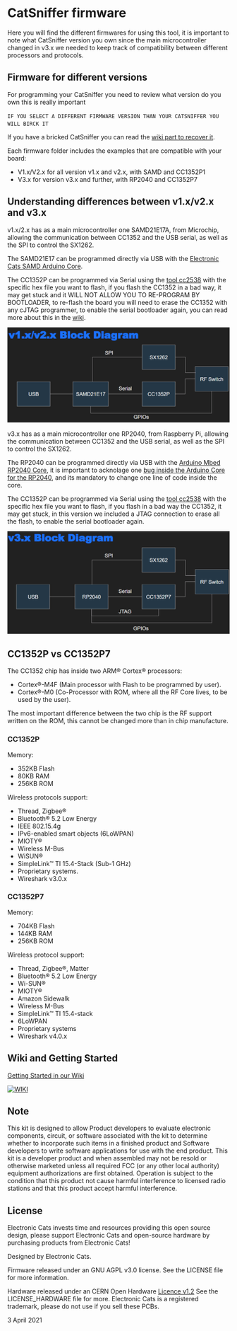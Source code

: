 # CatSniffer firmware 

Here you will find the different firmwares for using this tool, it is important to note what CatSniffer version you own since the main microcontroller changed in v3.x we needed to keep track of compatibility between different processors and protocols.

## Firmware for different versions

For programming your CatSniffer you need to review what version do you own this is really important 

`IF YOU SELECT A DIFFERENT FIRMWARE VERSION THAN YOUR CATSNIFFER YOU WILL BIRCK IT`

If you have a bricked CatSniffer you can read the [wiki part to recover it](https://github.com/ElectronicCats/CatSniffer/wiki/08.-Restore-the-CC1352-firmware).

Each firmware folder includes the examples that are compatible with your board: 

- V1.x/V2.x for all version v1.x and v2.x, with SAMD and CC1352P1
- V3.x for version v3.x and further, with RP2040 and CC1352P7

## Understanding differences between v1.x/v2.x and v3.x
v1.x/2.x has as a main microcontroller one SAMD21E17A, from Microchip, allowing the communication between CC1352 and the USB serial, as well as the SPI to control the SX1262.

The SAMD21E17 can be programmed directly via USB with the [Electronic Cats SAMD Arduino Core](https://github.com/ElectronicCats/ArduinoCore-samd).

The CC1352P can be programmed via Serial using the [tool cc2538](../tools/cc2538-bsl/cc2538-bsl.py) with the specific hex file you want to flash, if you flash the CC1352 in a bad way, it may get stuck and it WILL NOT ALLOW YOU TO RE-PROGRAM BY BOOTLOADER, to re-flash the board you will need to erase the CC1352 with any cJTAG programmer, to enable the serial bootloader again, you can read more about this in the [wiki](https://github.com/ElectronicCats/CatSniffer/wiki/08.-Restore-the-CC1352-firmware).

![v2.x Block Diagram](../docs/v1.x_BD.png)

v3.x has as a main microcontroller one RP2040, from Raspberry Pi, allowing the communication between CC1352 and the USB serial, as well as the SPI to control the SX1262.

The RP2040 can be programmed directly via USB with the [Arduino Mbed RP2040 Core](https://github.com/arduino/ArduinoCore-mbed), it is important to acknolage one [bug inside the Arduino Core for the RP2040](https://github.com/arduino/ArduinoCore-mbed/issues/532), and its mandatory to change one line of code inside the core.

The CC1352P can be programmed via Serial using the [tool cc2538](../tools/cc2538-bsl/cc2538-bsl.py) with the specific hex file you want to flash, if you flash in a bad way the CC1352, it may get stuck, in this version we included a JTAG connection to erase all the flash, to enable the serial bootloader again.

![v3.x Block Diagram](../docs/v3.x_BD.png)

## CC1352P vs CC1352P7

The CC1352 chip has inside two ARM® Cortex® processors:

- Cortex®-M4F (Main processor with Flash to be programmed by user).
- Cortex®-M0 (Co-Processor with ROM, where all the RF Core lives, to be used by the user).

The most important difference between the two chip is the RF support written on the ROM, this cannot be changed more than in chip manufacture.

### CC1352P

Memory:
- 352KB Flash
- 80KB RAM
- 256KB ROM

Wireless protocols support:
- Thread, Zigbee® 
- Bluetooth® 5.2 Low Energy
- IEEE 802.15.4g 
- IPv6-enabled smart objects (6LoWPAN) 
- MIOTY®
- Wireless M-Bus 
- WiSUN®
- SimpleLink™ TI 15.4-Stack (Sub-1 GHz)
- Proprietary systems.
- Wireshark v3.0.x

### CC1352P7

Memory:
- 704KB Flash
- 144KB RAM
- 256KB ROM

Wireless protocol support:
- Thread, Zigbee®, Matter
- Bluetooth® 5.2 Low Energy
- Wi-SUN®
- MIOTY®
- Amazon Sidewalk
- Wireless M-Bus
- SimpleLink™ TI 15.4-stack
- 6LoWPAN
- Proprietary systems
- Wireshark v4.0.x

## Wiki and Getting Started

[Getting Started in our Wiki](https://github.com/ElectronicCats/CatSniffer/wiki)

[![WIKI](https://user-images.githubusercontent.com/40640735/217364175-6e3af8df-e6b4-4fcd-9515-09ff02639f64.jpg)](https://github.com/ElectronicCats/CatSniffer/wiki)


## Note
This kit is designed to allow Product developers to evaluate electronic components, circuit, or software associated with the kit to determine whether to incorporate such items in a finished product and Software developers to write software applications for use with the end product. This kit is a developer product and when assembled may not be resold or otherwise marketed unless all required FCC (or any other local authority) equipment authorizations are first obtained. Operation is subject to the condition that this product not cause harmful interference to licensed radio stations and that this product accept harmful interference.

## License

Electronic Cats invests time and resources providing this open source design, please support Electronic Cats and open-source hardware by purchasing products from Electronic Cats!

Designed by Electronic Cats.

Firmware released under an GNU AGPL v3.0 license. See the LICENSE file for more information.

Hardware released under an CERN Open Hardware [Licence v1.2](https://github.com/ElectronicCats/CatSniffer/blob/master/LICENSE.md) See the LICENSE_HARDWARE file for more.
Electronic Cats is a registered trademark, please do not use if you sell these PCBs.

3 April 2021

